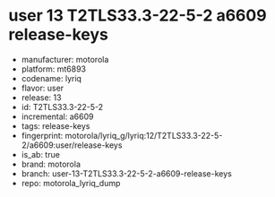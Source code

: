 # user 13 T2TLS33.3-22-5-2 a6609 release-keys
- manufacturer: motorola
- platform: mt6893
- codename: lyriq
- flavor: user
- release: 13
- id: T2TLS33.3-22-5-2
- incremental: a6609
- tags: release-keys
- fingerprint: motorola/lyriq_g/lyriq:12/T2TLS33.3-22-5-2/a6609:user/release-keys
- is_ab: true
- brand: motorola
- branch: user-13-T2TLS33.3-22-5-2-a6609-release-keys
- repo: motorola_lyriq_dump
